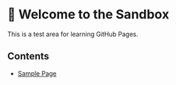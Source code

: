 # 🧪 Welcome to the Sandbox

This is a test area for learning GitHub Pages.

## Contents

- [Sample Page](sample.md)
